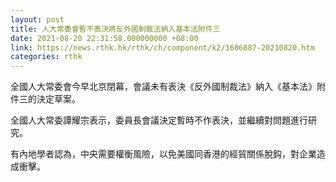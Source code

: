 ```yaml
---
layout: post
title: 人大常委會暫不表決將反外國制裁法納入基本法附件三
date: 2021-08-20 22:31:58.000000000 +08:00
link: https://news.rthk.hk/rthk/ch/component/k2/1606887-20210820.htm
categories: rthk
---
```


全國人大常委會今早北京閉幕，會議未有表決《反外國制裁法》納入《基本法》附件三的決定草案。

全國人大常委譚耀宗表示，委員長會議決定暫時不作表決，並繼續對問題進行研究。

有內地學者認為，中央需要權衡風險，以免美國同香港的經貿關係脫鈎，對企業造成衝擊。
